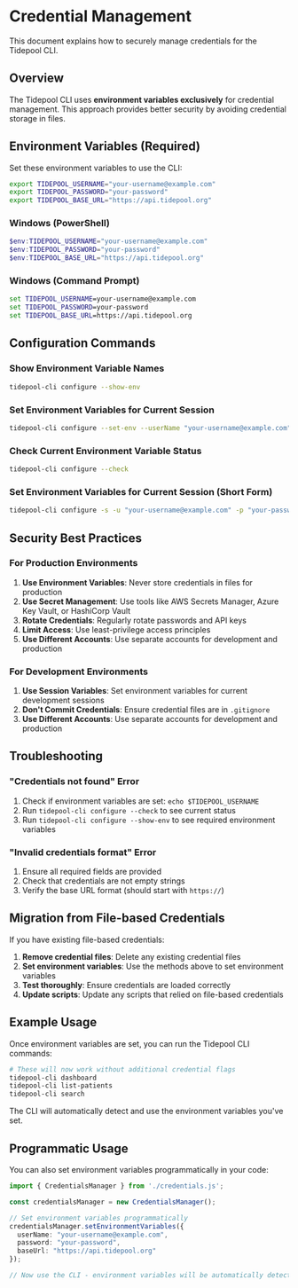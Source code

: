 # Credential Management

This document explains how to securely manage credentials for the Tidepool CLI.

## Overview

The Tidepool CLI uses **environment variables exclusively** for credential management. This approach provides better security by avoiding credential storage in files.

## Environment Variables (Required)

Set these environment variables to use the CLI:

```bash
export TIDEPOOL_USERNAME="your-username@example.com"
export TIDEPOOL_PASSWORD="your-password"
export TIDEPOOL_BASE_URL="https://api.tidepool.org"
```

### Windows (PowerShell)
```powershell
$env:TIDEPOOL_USERNAME="your-username@example.com"
$env:TIDEPOOL_PASSWORD="your-password"
$env:TIDEPOOL_BASE_URL="https://api.tidepool.org"
```

### Windows (Command Prompt)
```cmd
set TIDEPOOL_USERNAME=your-username@example.com
set TIDEPOOL_PASSWORD=your-password
set TIDEPOOL_BASE_URL=https://api.tidepool.org
```

## Configuration Commands

### Show Environment Variable Names
```bash
tidepool-cli configure --show-env
```

### Set Environment Variables for Current Session
```bash
tidepool-cli configure --set-env --userName "your-username@example.com" --password "your-password" --baseUrl "https://api.tidepool.org"
```

### Check Current Environment Variable Status
```bash
tidepool-cli configure --check
```

### Set Environment Variables for Current Session (Short Form)
```bash
tidepool-cli configure -s -u "your-username@example.com" -p "your-password" -b "https://api.tidepool.org"
```

## Security Best Practices

### For Production Environments
1. **Use Environment Variables**: Never store credentials in files for production
2. **Use Secret Management**: Use tools like AWS Secrets Manager, Azure Key Vault, or HashiCorp Vault
3. **Rotate Credentials**: Regularly rotate passwords and API keys
4. **Limit Access**: Use least-privilege access principles
5. **Use Different Accounts**: Use separate accounts for development and production

### For Development Environments
1. **Use Session Variables**: Set environment variables for current development sessions
2. **Don't Commit Credentials**: Ensure credential files are in `.gitignore`
3. **Use Different Accounts**: Use separate accounts for development and production

## Troubleshooting

### "Credentials not found" Error
1. Check if environment variables are set: `echo $TIDEPOOL_USERNAME`
2. Run `tidepool-cli configure --check` to see current status
3. Run `tidepool-cli configure --show-env` to see required environment variables

### "Invalid credentials format" Error
1. Ensure all required fields are provided
2. Check that credentials are not empty strings
3. Verify the base URL format (should start with `https://`)

## Migration from File-based Credentials

If you have existing file-based credentials:

1. **Remove credential files**: Delete any existing credential files
2. **Set environment variables**: Use the methods above to set environment variables
3. **Test thoroughly**: Ensure credentials are loaded correctly
4. **Update scripts**: Update any scripts that relied on file-based credentials

## Example Usage

Once environment variables are set, you can run the Tidepool CLI commands:

```bash
# These will now work without additional credential flags
tidepool-cli dashboard
tidepool-cli list-patients
tidepool-cli search
```

The CLI will automatically detect and use the environment variables you've set.

## Programmatic Usage

You can also set environment variables programmatically in your code:

```typescript
import { CredentialsManager } from './credentials.js';

const credentialsManager = new CredentialsManager();

// Set environment variables programmatically
credentialsManager.setEnvironmentVariables({
  userName: "your-username@example.com",
  password: "your-password", 
  baseUrl: "https://api.tidepool.org"
});

// Now use the CLI - environment variables will be automatically detected
``` 
